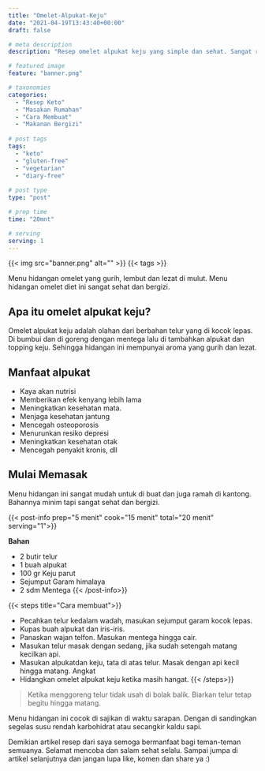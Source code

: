 ```yaml
---
title: "Omelet-Alpukat-Keju"
date: "2021-04-19T13:43:40+00:00"
draft: false

# meta description
description: "Resep omelet alpukat keju yang simple dan sehat. Sangat ramah untuk diet ketos."

# featured image
feature: "banner.png"

# taxonomies
categories:
  - "Resep Keto"
  - "Masakan Rumahan"
  - "Cara Membuat"
  - "Makanan Bergizi"
  
# post tags
tags:
  - "keto"
  - "gluten-free"
  - "vegetarian"
  - "diary-free"
 
# post type
type: "post"

# prep time
time: "20mnt"

# serving
serving: 1
---
```


{{< img src="banner.png" alt="" >}}
{{< tags >}}

Menu hidangan omelet yang gurih, lembut dan lezat di mulut. Menu hidangan omelet diet ini sangat sehat dan bergizi.

## Apa itu omelet alpukat keju?

Omelet alpukat keju adalah olahan dari berbahan telur yang di kocok lepas. Di bumbui dan di goreng dengan mentega lalu di tambahkan alpukat dan topping keju. Sehingga hidangan ini mempunyai aroma yang gurih dan lezat.

## Manfaat alpukat

- Kaya akan nutrisi
- Memberikan efek kenyang lebih lama
- Meningkatkan kesehatan mata.
- Menjaga kesehatan jantung
- Mencegah osteoporosis
- Menurunkan resiko depresi
- Meningkatkan kesehatan otak
- Mencegah penyakit kronis, dll

## Mulai Memasak

Menu hidangan ini sangat mudah untuk di buat dan juga ramah di kantong. Bahannya minim tapi sangat sehat dan bergizi.

{{< post-info prep="5 menit" cook="15 menit" total="20 menit" serving="1">}}

__Bahan__

-   2 butir telur
-   1 buah alpukat
-   100 gr Keju parut
-   Sejumput Garam himalaya
-   2 sdm Mentega
{{< /post-info>}}

{{< steps title="Cara membuat">}}
-   Pecahkan telur kedalam wadah, masukan sejumput garam kocok lepas.
-   Kupas buah alpukat dan iris-iris.
-   Panaskan wajan telfon. Masukan mentega hingga cair.
-   Masukan telur masak dengan sedang, jika sudah setengah matang kecilkan api.
-   Masukan alpukatdan keju, tata di atas telur. Masak dengan api kecil hingga matang. Angkat
-   Hidangkan omelet alpukat keju ketika masih hangat.
{{< /steps>}}

>Ketika menggoreng telur tidak usah di bolak balik. Biarkan telur tetap begitu hingga matang.

Menu hidangan ini cocok di sajikan di waktu sarapan. Dengan di sandingkan segelas susu rendah karbohidrat atau secangkir kaldu sapi.

Demikian artikel resep dari saya semoga bermanfaat bagi teman-teman semuanya. Selamat mencoba dan salam sehat selalu. Sampai jumpa di artikel selanjutnya dan jangan lupa like, komen dan share ya :)
